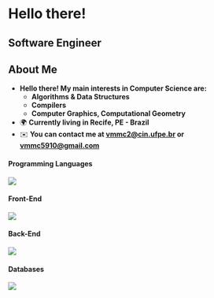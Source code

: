 Hello there!
=====================================================================================================================================================

Software Engineer
--------------------------------------------------------------------------------

## About Me
* __Hello there! My main interests in Computer Science are:__
  * __Algorithms & Data Structures__
  * __Compilers__
  * __Computer Graphics, Computational Geometry__
*   🌍  __Currently living in Recife, PE - Brazil__
*   ✉️  __You can contact me at [vmmc2@cin.ufpe.br](mailto:vmmc2@cin.ufpe.br) or [vmmc5910@gmail.com](mailto:vmmc5910@gmail.com)__
 
<h4> Programming Languages </h4>
<p align="left">
  <a href="https://skillicons.dev">
    <img src="https://skillicons.dev/icons?i=cpp,python,js,ts" />
  </a>
</p>
<h4> Front-End </h4>
<p align="left">
  <a href="https://skillicons.dev">
    <img src="https://skillicons.dev/icons?i=js,html,css,react,tailwind" />
  </a>
</p>
<h4> Back-End </h4>
<p align="left">
  <a href="https://skillicons.dev">
    <img src="https://skillicons.dev/icons?i=django,express" />
  </a>
</p>
<h4> Databases </h4>
<p align="left">
  <a href="https://skillicons.dev">
    <img src="https://skillicons.dev/icons?i=postgresql" />
  </a>
</p>
